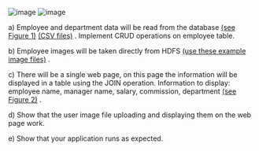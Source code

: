 ![image](https://github.com/user-attachments/assets/a6612a28-4248-49b7-97eb-468a472fc60e)
![image](https://github.com/user-attachments/assets/3e14e315-6c65-48e7-88c3-3c59c1d3e761)


a) Employee and department data will be read from the database [(see Figure 1)]( https://github.com/ozmen54/SWE307-2023/blob/main/Pro1/pro-1.png)  [(CSV files)](https://github.com/ozmen54/SWE307-2023/tree/main/Pro1/data)  . Implement CRUD operations on employee table.



b) Employee images will be taken directly from HDFS [(use these example image files)](https://github.com/ozmen54/SWE307-2023/tree/main/Pro1/images)  .



c) There will be a single web page, on this page the information will be displayed in a table using the JOIN operation. Information to display: employee name, manager name, salary, commission, department [(see Figure 2)](https://github.com/ozmen54/SWE307-2023/blob/main/Pro1/Screenshot.png) .



d) Show that the user image file uploading and displaying them on the web page work.



e) Show that your application runs as expected.
